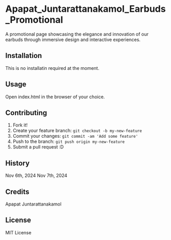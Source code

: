 # Apapat_Juntarattanakamol_Earbuds_Promotional
A promotional page showcasing the elegance and innovation of our earbuds through immersive design and interactive experiences.

## Installation
This is no installatin required at the moment.

## Usage
Open index.html in the browser of your choice.

## Contributing
1. Fork it!
2. Create your feature branch: `git checkout -b my-new-feature`
3. Commit your changes: `git commit -am 'Add some feature'`
4. Push to the branch: `git push origin my-new-feature`
5. Submit a pull request :D

## History
Nov 6th, 2024
Nov 7th, 2024

## Credits
Apapat Juntarattanakamol

## License
MIT License